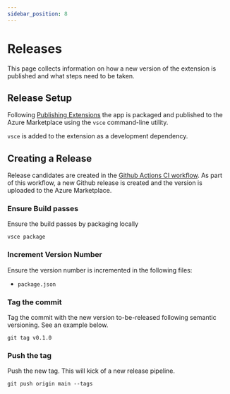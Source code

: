 ```yaml
---
sidebar_position: 8 
---
```

# Releases

This page collects information on how a new version of the extension is published and what steps need to be taken.

## Release Setup

Following [Publishing Extensions](https://code.visualstudio.com/api/working-with-extensions/publishing-extension) the app is packaged and published to the Azure Marketplace using the `vsce` command-line utility.

`vsce` is added to the extension as a development dependency.


## Creating a Release

Release candidates are created in the [Github Actions CI workflow](https://github.com/splunk/vscode-extension-splunk-soar/actions/workflows/ci.yml). As part of this workflow, a new Github release is created and the version is uploaded to the Azure Marketplace.

### Ensure Build passes

Ensure the build passes by packaging locally
```
vsce package
```

### Increment Version Number

Ensure the version number is incremented in the following files:
- `package.json`

### Tag the commit

Tag the commit with the new version to-be-released following semantic versioning. See an example below.

```
git tag v0.1.0 
```

### Push the tag

Push the new tag. This will kick of a new release pipeline.

```
git push origin main --tags
```